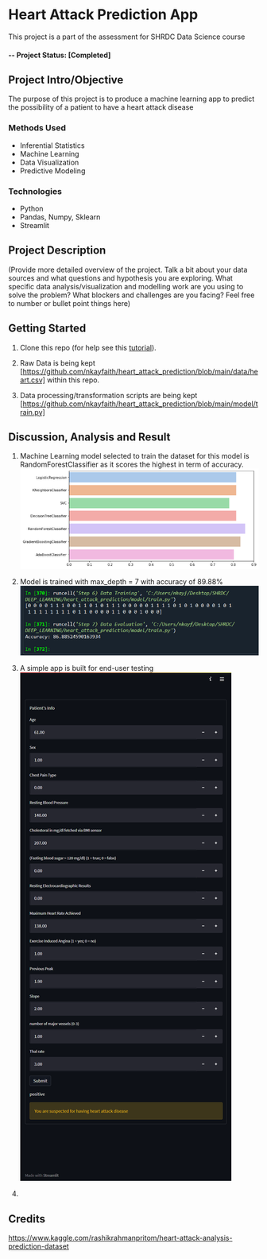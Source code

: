 # Heart Attack Prediction App
This project is a part of the assessment for SHRDC Data Science course

#### -- Project Status: [Completed]

## Project Intro/Objective
The purpose of this project is to produce a machine learning app to predict the possibility of a patient to have a heart attack disease

### Methods Used
* Inferential Statistics
* Machine Learning
* Data Visualization
* Predictive Modeling


### Technologies
* Python
* Pandas, Numpy, Sklearn
* Streamlit

## Project Description
(Provide more detailed overview of the project.  Talk a bit about your data sources and what questions and hypothesis you are exploring. What specific data analysis/visualization and modelling work are you using to solve the problem? What blockers and challenges are you facing?  Feel free to number or bullet point things here)


## Getting Started

1. Clone this repo (for help see this [tutorial](https://help.github.com/articles/cloning-a-repository/)).
2. Raw Data is being kept [https://github.com/nkayfaith/heart_attack_prediction/blob/main/data/heart.csv] within this repo.
    
3. Data processing/transformation scripts are being kept [https://github.com/nkayfaith/heart_attack_prediction/blob/main/model/train.py]

## Discussion, Analysis and Result
1. Machine Learning model selected to train the dataset for this model is RandomForestClassifier as it scores the highest in term of accuracy.
![image](statics/model_selection_from_score.png)

2. Model is trained with max_depth = 7 with accuracy of 89.88%
![image](statics/result_screenhot.png)

3. A simple app is built for end-user testing
![image](statics/app_screenshot.png)
5. 


## Credits
https://www.kaggle.com/rashikrahmanpritom/heart-attack-analysis-prediction-dataset
